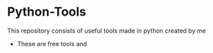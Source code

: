 # Python-Tools
This repository consists of useful tools made in python created by me
- These are free tools and 
